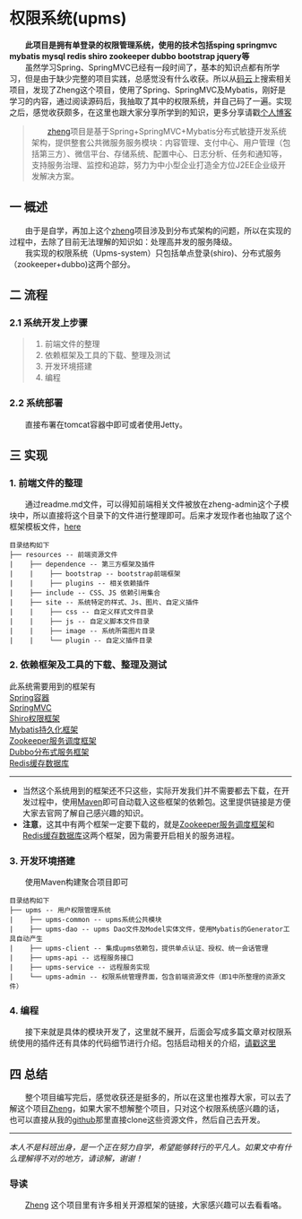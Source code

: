 # 权限系统(upms)

&emsp;&emsp;**此项目是拥有单登录的权限管理系统，使用的技术包括sping springmvc mybatis mysql  redis shiro  zookeeper dubbo bootstrap jquery等**<br />
&emsp;&emsp;虽然学习Spring、SpringMVC已经有一段时间了，基本的知识点都有所学习，但是由于缺少完整的项目实践，总感觉没有什么收获。所以从<a href="https://gitee.com/">码云</a>上搜索相关项目，发现了Zheng这个项目，使用了Spring、SpringMVC及Mybatis，刚好是学习的内容，通过阅读源码后，我抽取了其中的权限系统，并自己码了一遍。实现之后，感觉收获颇多，在这里也跟大家分享所学到的知识，更多分享请戳[个人博客](https://leecp8.github.io)




> &emsp;&emsp;<a href="https://gitee.com/shuzheng/zheng">zheng</a>项目是基于Spring+SpringMVC+Mybatis分布式敏捷开发系统架构，提供整套公共微服务服务模块：内容管理、支付中心、用户管理（包括第三方）、微信平台、存储系统、配置中心、日志分析、任务和通知等，支持服务治理、监控和追踪，努力为中小型企业打造全方位J2EE企业级开发解决方案。

## 一 概述

&emsp;&emsp;由于是自学，再加上这个<a href="https://gitee.com/shuzheng/zheng">zheng</a>项目涉及到分布式架构的问题，所以在实现的过程中，去除了目前无法理解的知识如：处理高并发的服务降级。<br />
&emsp;&emsp;我实现的权限系统（Upms-system）只包括单点登录(shiro)、分布式服务（zookeeper+dubbo)这两个部分。

## 二 流程

###  2.1 系统开发上步骤

 > 1. 前端文件的整理
 > 1. 依赖框架及工具的下载、整理及测试
 > 1. 开发环境搭建
 > 1. 编程

### 2.2 系统部署

&emsp;&emsp;直接布署在tomcat容器中即可或者使用Jetty。

## 三 实现

### 1. 前端文件的整理

&emsp;&emsp;通过readme.md文件，可以得知前端相关文件被放在zheng-admin这个子模块中，所以直接将这个目录下的文件进行整理即可。后来才发现作者也抽取了这个框架模板文件，[here](https://gitee.com/shuzheng/zhengAdmin)

``` plain
目录结构如下
├── resources -- 前端资源文件
|    ├── dependence -- 第三方框架及插件
|    |    ├── bootstrap -- bootstrap前端框架
|    |    ├── plugins -- 相关依赖插件
|    ├── include -- CSS、JS 依赖引用集合
|    ├── site -- 系统特定的样式、Js、图片、自定义插件
|    |    ├── css -- 自定义样式文件目录
|    |    ├── js -- 自定义脚本文件目录 
|    |    ├── image -- 系统所需图片目录
|    |    └── plugin -- 自定义插件目录
```

### 2. 依赖框架及工具的下载、整理及测试

此系统需要用到的框架有<br />
[Spring容器](http://projects.spring.io/spring-framework/)<br />
[SpringMVC](http://docs.spring.io/spring/docs/current/spring-framework-reference/htmlsingle/#mvc)<br />
[Shiro权限框架](http://shiro.apache.org/)<br />
[Mybatis持久化框架](http://www.mybatis.org/mybatis-3/zh/index.html)<br />
[Zookeeper服务调度框架](http://zookeeper.apache.org/)<br />
[Dubbo分布式服务框架](http://dubbo.io/)<br />
[Redis缓存数据库](https://redis.io/)<br />

---

* 当然这个系统用到的框架还不只这些，实际开发我们并不需要都去下载，在开发过程中，使用[Maven](http://maven.apache.org/)即可自动载入这些框架的依赖包。这里提供链接是方便大家去官网了解自己感兴趣的知识。
* **注意**，这其中有两个框架一定要下载的，就是[Zookeeper服务调度框架](http://zookeeper.apache.org/)和[Redis缓存数据库](https://redis.io/)这两个框架，因为需要开启相关的服务进程。

### 3. 开发环境搭建

&emsp;&emsp;使用Maven构建聚合项目即可

``` plain
目录结构如下
├── upms -- 用户权限管理系统
|    ├── upms-common -- upms系统公共模块
|    ├── upms-dao -- upms Dao文件及Model实体文件，使用Mybatis的Generator工具自动产生
|    ├── upms-client -- 集成upms依赖包，提供单点认证、授权、统一会话管理
|    ├── upms-api -- 远程服务接口
|    ├── upms-service -- 远程服务实现
|    └── upms-admin -- 权限系统管理界面，包含前端资源文件（即1中所整理的资源文件）
```

### 4. 编程

&emsp;&emsp;接下来就是具体的模块开发了，这里就不展开，后面会写成多篇文章对权限系统使用的插件还有具体的代码细节进行介绍。包括启动相关的介绍，[请戳这里](https://leecp8.github.io)

## 四 总结

&emsp;&emsp;整个项目编写完后，感觉收获还是挺多的，所以在这里也推荐大家，可以去了解这个项目[Zheng](https://gitee.com/shuzheng/zheng)，如果大家不想解整个项目，只对这个权限系统感兴趣的话，也可以直接从我的[github](https://github.com/LeeCP8/upms/tree/master/upms-admin/src/main/webapp/resources)那里直接clone这些资源文件，然后自己去开发。

---

*本人不是科班出身，是一个正在努力自学，希望能够转行的平凡人。如果文中有什么理解得不对的地方，请谅解，谢谢！*

### 导读

&emsp;&emsp;[Zheng](https://gitee.com/shuzheng/zheng) 这个项目里有许多相关开源框架的链接，大家感兴趣可以去看看咯。
